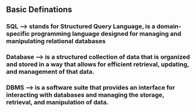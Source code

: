 ## Basic Definations
### SQL --> stands for Structured Query Language, is a domain-specific programming language designed for managing and manipulating relational databases
### Database --> is a structured collection of data that is organized and stored in a way that allows for efficient retrieval, updating, and management of that data. 
### DBMS --> is a software suite that provides an interface for interacting with databases and managing the storage, retrieval, and manipulation of data.

